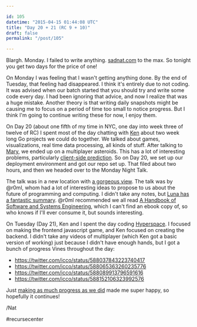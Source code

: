 ```yaml
---

id: 105
datetime: "2015-04-15 01:44:08 UTC"
title: "Day 20 + 21 (RC 9 + 10)"
draft: false
permalink: "/post/105"

---
```


Blargh\. Monday. I failed to write anything. [sadnat.com](https://web.archive.org/web/20240522150946/https://sadnat.com:443/) to the max. So tonight you get two days for the price of one\!

On Monday I was feeling that I wasn't getting anything done. By the end of Tuesday, that feeling had disappeared. I think it's entirely due to not coding. It was advised when our batch started that you should try and write some code every day. I had been ignoring that advice, and now I realize that was a huge mistake. Another theory is that writing daily snapshots might be causing me to focus on a period of time too small to notice progress. But I think I'm going to continue writing these for now, I enjoy them.

On Day 20 \(about one fifth of my time in NYC, one day into week three of twelve of RC\) I spent most of the day chatting with [Ken](https://twitter.com/ken_pratt) about two week long Go projects we could do together. We talked about games, visualizations, real time data processing, all kinds of stuff. After talking to [Mary](https://twitter.com/maryrosecook), we ended up on a multiplayer asteroids. This has a lot of interesting problems, particularly [client-side prediction](https://en.wikipedia.org/wiki/Client-side_prediction). So on Day 20, we set up our deployment environment and got our repo set up. That filed about two hours, and then we headed over to the Monday Night Talk. 

The talk was in a new location with [a gorgeous view](https://web.archive.org/web/20190115173132/https://www.flickr.com/photos/icco/16934408727/). The talk was by @r0ml, whom had a lot of interesting ideas to propose to us about the future of programming and computing. I didn't take any notes, but [Luna has a fantastic summary](https://lunacodes.wordpress.com/2015/04/14/r0ml-talk-notes-the-third-age-of-computing-immutability/). @r0ml recommended we all read [A Handbook of Software and Systems Engineering](https://www.goodreads.com/book/show/3414919-a-handbook-of-software-and-systems-engineering), which I can't find an ebook copy of, so who knows if I'll ever consume it, but sounds interesting.

On Tuesday \(Day 21\), Ken and I spent the day coding [Hyperspace](http://playhyperspace.com). I focused on making the frontend javascript game, and Ken focused on creating the backend. I didn't take any videos of multiplayer \(which Ken got a basic version of working\) just because I didn't have enough hands, but I got a bunch of progress Vines throughout the day:

* https://twitter.com/icco/status/588037843223740417
* https://twitter.com/icco/status/588065363260235776
* https://twitter.com/icco/status/588089913796591616
* https://twitter.com/icco/status/588152106323992576


Just [making as much progress as we did](https://github.com/kenpratt/hyperspace/compare/f16a8701b6d0f11d2f978935ed51054184d6321c...ae07e59b892bd8aae2d8ccf7815d1722f4fe7ca3) made me super happy, so hopefully it continues\!

/Nat

#recursecenter
